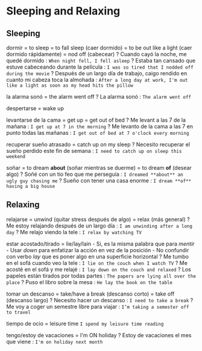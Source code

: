 # Sleeping and Relaxing


## Sleeping

dormir
    = to sleep
    = to fall sleep (caer dormido)
    = to be out like a light (caer dormido rápidamente)
    = nod off (cabecear)
    ? Cuando cayó la noche, me quedé dormido : `When night fell, I fell asleep`
    ? Estaba tan cansado que estuve cabeceando durante la película : `I was so tired that I nodded off during the movie`
    ? Después de un largo día de trabajo, caigo rendido en cuanto mi cabeza toca la almohada : `After a long day at work, I'm out like a light as soon as my head hits the pillow`

la alarma sonó = the alarm went off
    ? La alarma sonó : `The alarm went off`

despertarse = wake up

levantarse de la cama
    = get up
    = get out of bed
    ? Me levant a las 7 de la mañana : `I get up at 7 in the morning`
    ? Me levanto de la cama a las 7 en punto todas las mañanas : `I get out of bed at 7 o'clock every morning`

recuperar sueño atrasado = catch up on my sleep
    ? Necesito recuperar el sueño perdido este fin de semana : `I need to catch up on sleep this weekend`


soñar
    = to dream **about** (soñar mientras se duerme)
    = to dream **of** (desear algo)
    ? Soñé con un tio feo que me perseguía : `I dreamed **about** an ugly guy chasing me`
    ? Sueño con tener una casa enorme : `I dream **of** having a big house`

## Relaxing


relajarse
    = unwind (quitar stress después de algo)
    = relax (más general)
    ? Me estoy relajando después de un largo día : `I am unwinding after a long day`
    ? Me relajo viendo la tele : `I relax by watching TV`

estar acostado/tirado = lie/lay/lain
    - Si, es la misma palabra que para _mentir_
    - Usar _down_ para enfatizar la acción en vez de la posición
    - No confundir con verbo _lay_ que es poner algo en una superficie horizontal
    ? Me tumbo en el sofá cuando veo la tele : `I lie on the couch when I watch TV`
    ? Me acosté en el sofá y me relajé : `I lay down on the couch and relaxed`
    ? Los papeles están tirados por todas partes : `The papers are lying all over the place`
    ? Puso el libro sobre la mesa : `He lay the book on the table`

tomar un descanso
    = take/have a break (descanso corto)
    = take <period> off (descanso largo)
    ? Necesito hacer un descanso : `I need to take a break`
    ? Me voy a coger un semestre libre para viajar : `I’m taking a semester off to travel`

tiempo de ocio = leisure time `I spend my leisure time reading`

tengo/estoy de vacaciones = I'm ON holiday
    ? Estoy de vacaciones el mes que viene : `I'm on holiday next month`
